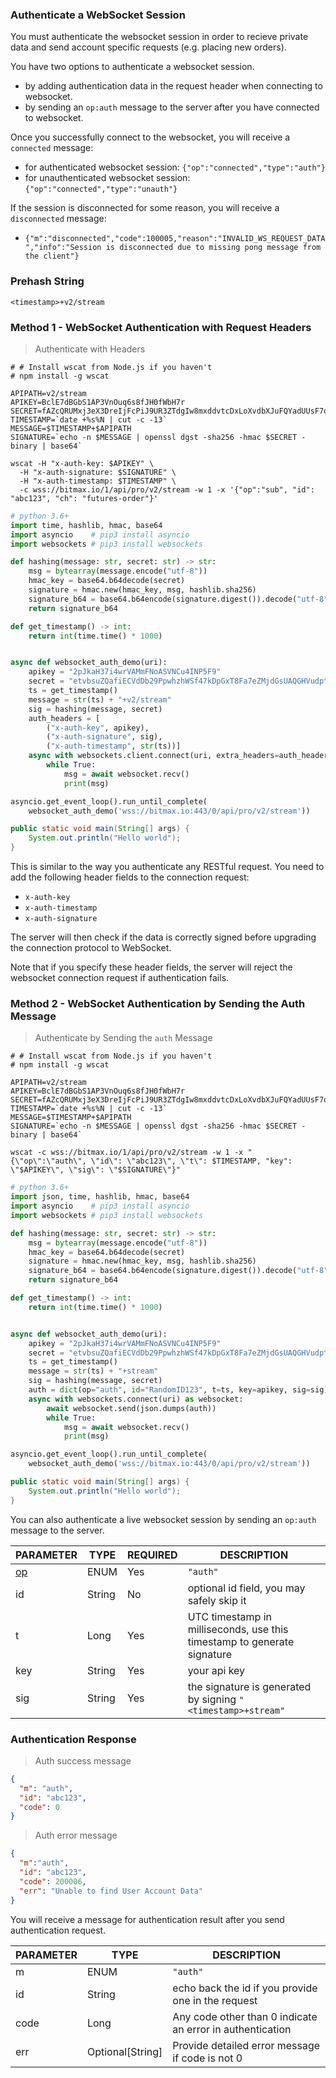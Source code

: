### Authenticate a WebSocket Session

You must authenticate the websocket session in order to recieve private data and send account specific requests 
(e.g. placing new orders). 

You have two options to authenticate a websocket session. 

* by adding authentication data in the request header when connecting to websocket. 
* by sending an `op:auth` message to the server after you have connected to websocket. 

Once you successfully connect to the websocket, you will receive a `connected` message: 

* for authenticated websocket session: `{"op":"connected","type":"auth"}`
* for unauthenticated websocket session: `{"op":"connected","type":"unauth"}`

If the session is disconnected for some reason, you will receive a `disconnected` message:

* `{"m":"disconnected","code":100005,"reason":"INVALID_WS_REQUEST_DATA","info":"Session is disconnected due to missing pong message from the client"}`


### Prehash String

`<timestamp>+v2/stream`


### Method 1 - WebSocket Authentication with Request Headers

> Authenticate with Headers

```shell
# # Install wscat from Node.js if you haven't
# npm install -g wscat  

APIPATH=v2/stream
APIKEY=BclE7dBGbS1AP3VnOuq6s8fJH0fWbH7r
SECRET=fAZcQRUMxj3eX3DreIjFcPiJ9UR3ZTdgIw8mxddvtcDxLoXvdbXJuFQYadUUsF7q
TIMESTAMP=`date +%s%N | cut -c -13`
MESSAGE=$TIMESTAMP+$APIPATH
SIGNATURE=`echo -n $MESSAGE | openssl dgst -sha256 -hmac $SECRET -binary | base64`

wscat -H "x-auth-key: $APIKEY" \
  -H "x-auth-signature: $SIGNATURE" \
  -H "x-auth-timestamp: $TIMESTAMP" \
  -c wss://bitmax.io/1/api/pro/v2/stream -w 1 -x '{"op":"sub", "id": "abc123", "ch": "futures-order"}'
```

```python
# python 3.6+
import time, hashlib, hmac, base64
import asyncio    # pip3 install asyncio
import websockets # pip3 install websockets

def hashing(message: str, secret: str) -> str:
    msg = bytearray(message.encode("utf-8"))
    hmac_key = base64.b64decode(secret)
    signature = hmac.new(hmac_key, msg, hashlib.sha256)
    signature_b64 = base64.b64encode(signature.digest()).decode("utf-8")
    return signature_b64

def get_timestamp() -> int:
    return int(time.time() * 1000)


async def websocket_auth_demo(uri):
    apikey = "2pJkaH37i4wrVAMmFNoASVNCu4INP5F9"
    secret = "etvbsuZQafiECVdDb29PpwhzhWSf47kDpGxT8Fa7eZMjdGsUAQGHVudpt7S3ZY5w"
    ts = get_timestamp()
    message = str(ts) + "+v2/stream"
    sig = hashing(message, secret)
    auth_headers = [
        ("x-auth-key", apikey),
        ("x-auth-signature", sig),
        ("x-auth-timestamp", str(ts))]
    async with websockets.client.connect(uri, extra_headers=auth_headers) as websocket:
        while True:
            msg = await websocket.recv()
            print(msg)

asyncio.get_event_loop().run_until_complete(
    websocket_auth_demo('wss://bitmax.io:443/0/api/pro/v2/stream'))
```

```java
public static void main(String[] args) {
    System.out.println("Hello world");
}
```

This is similar to the way you authenticate any RESTful request. You need to add the following header fields to the 
connection request:

* `x-auth-key`
* `x-auth-timestamp`
* `x-auth-signature`

The server will then check if the data is correctly signed before upgrading the connection protocol to WebSocket. 

Note that if you specify these header fields, the server will reject the websocket connection request if authentication fails. 


### Method 2 - WebSocket Authentication by Sending the Auth Message 

> Authenticate by Sending the `auth` Message

```shell
# # Install wscat from Node.js if you haven't
# npm install -g wscat  

APIPATH=v2/stream
APIKEY=BclE7dBGbS1AP3VnOuq6s8fJH0fWbH7r
SECRET=fAZcQRUMxj3eX3DreIjFcPiJ9UR3ZTdgIw8mxddvtcDxLoXvdbXJuFQYadUUsF7q
TIMESTAMP=`date +%s%N | cut -c -13`
MESSAGE=$TIMESTAMP+$APIPATH
SIGNATURE=`echo -n $MESSAGE | openssl dgst -sha256 -hmac $SECRET -binary | base64`

wscat -c wss://bitmax.io/1/api/pro/v2/stream -w 1 -x "{\"op\":\"auth\", \"id\": \"abc123\", \"t\": $TIMESTAMP, "key": \"$APIKEY\", \"sig\": \"$SIGNATURE\"}"
```

```python
# python 3.6+
import json, time, hashlib, hmac, base64
import asyncio    # pip3 install asyncio
import websockets # pip3 install websockets

def hashing(message: str, secret: str) -> str:
    msg = bytearray(message.encode("utf-8"))
    hmac_key = base64.b64decode(secret)
    signature = hmac.new(hmac_key, msg, hashlib.sha256)
    signature_b64 = base64.b64encode(signature.digest()).decode("utf-8")
    return signature_b64

def get_timestamp() -> int:
    return int(time.time() * 1000)


async def websocket_auth_demo(uri):
    apikey = "2pJkaH37i4wrVAMmFNoASVNCu4INP5F9"
    secret = "etvbsuZQafiECVdDb29PpwhzhWSf47kDpGxT8Fa7eZMjdGsUAQGHVudpt7S3ZY5w"
    ts = get_timestamp()
    message = str(ts) + "+stream"
    sig = hashing(message, secret)
    auth = dict(op="auth", id="RandomID123", t=ts, key=apikey, sig=sig)
    async with websockets.connect(uri) as websocket:
        await websocket.send(json.dumps(auth))
        while True:
            msg = await websocket.recv()
            print(msg)

asyncio.get_event_loop().run_until_complete(
    websocket_auth_demo('wss://bitmax.io:443/0/api/pro/v2/stream'))
```

```java
public static void main(String[] args) {
    System.out.println("Hello world");
}
```


You can also authenticate a live websocket session by sending an `op:auth` message to the server. 

 PARAMETER                      | TYPE       | REQUIRED | DESCRIPTION
------------------------------- | ---------- | -------- | ----------------------------------------------------------------------- 
 [op](#websocket-operations-op) |  ENUM      | Yes      | `"auth"`                                                                
 id                             |  String    | No       | optional id field, you may safely skip it                               
 t                              |  Long      | Yes      | UTC timestamp in milliseconds, use this timestamp to generate signature 
 key                            |  String    | Yes      | your api key
 sig                            |  String    | Yes      | the signature is generated by signing `"<timestamp>+stream"`


### Authentication Response

> Auth success message

```json
{  
  "m": "auth",
  "id": "abc123",
  "code": 0
}
```

> Auth error message

```json
{
  "m":"auth",
  "id": "abc123",
  "code": 200006,
  "err": "Unable to find User Account Data"
}
```

You will receive a message for authentication result after you send authentication request.

PARAMETER | TYPE               | DESCRIPTION
--------- | ------------------ | ----------------------------------------------------------------------- 
m         |  ENUM              | `"auth"`
id        |  String            | echo back the id if you provide one in the request                      
code      |  Long              | Any code other than 0 indicate an error in authentication               
err       |  Optional[String]  | Provide detailed error message if code is not 0   
